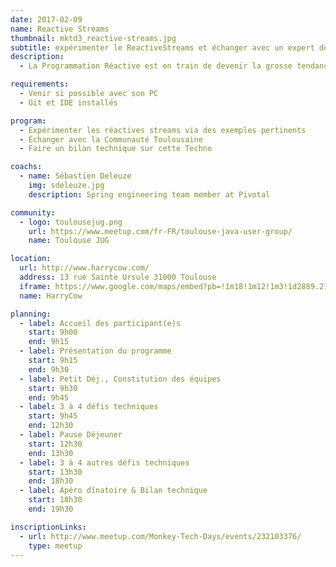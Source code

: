 ```yaml
---
date: 2017-02-09
name: Reactive Streams
thumbnail: mktd3_reactive-streams.jpg
subtitle: expérimenter le ReactiveStreams et échanger avec un expert de Pivotal
description:
  - La Programmation Réactive est en train de devenir la grosse tendance côté programmation. Plusieurs librairies existent déjà (RxJava, Reactor,..) mais cette façon de programmer bien que très élégante est assez complexe au premier abord.

requirements:
  - Venir si possible avec son PC
  - Git et IDE installés

program:
  - Expérimenter les réactives streams via des exemples pertinents
  - Échanger avec la Communauté Toulousaine
  - Faire un bilan technique sur cette Techno

coachs:
  - name: Sébastien Deleuze
    img: sdeleuze.jpg
    description: Spring engineering team member at Pivotal

community:
  - logo: toulousejug.png
    url: https://www.meetup.com/fr-FR/toulouse-java-user-group/
    name: Toulouse JUG

location:
  url: http://www.harrycow.com/
  address: 13 rue Sainte Ursule 31000 Toulouse
  iframe: https://www.google.com/maps/embed?pb=!1m18!1m12!1m3!1d2889.2108114431708!2d1.4394906157111187!3d43.60215206374777!2m3!1f0!2f0!3f0!3m2!1i1024!2i768!4f13.1!3m3!1m2!1s0x12aebb6258220a07%3A0xf1d45637938f3453!2sHarryCow!5e0!3m2!1sfr!2sfr!4v1466094946954
  name: HarryCow

planning:
  - label: Accueil des participant(e)s
    start: 9h00
    end: 9h15
  - label: Présentation du programme
    start: 9h15
    end: 9h30
  - label: Petit Déj., Constitution des équipes
    start: 9h30
    end: 9h45
  - label: 3 à 4 défis techniques
    start: 9h45
    end: 12h30
  - label: Pause Déjeuner
    start: 12h30
    end: 13h30
  - label: 3 à 4 autres défis techniques
    start: 13h30
    end: 18h30
  - label: Apéro dînatoire & Bilan technique
    start: 18h30
    end: 19h30

inscriptionLinks:
  - url: http://www.meetup.com/Monkey-Tech-Days/events/232103376/
    type: meetup
---
```

